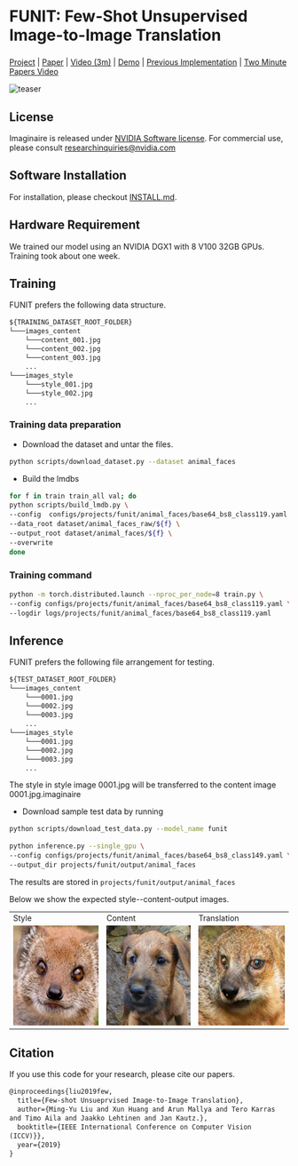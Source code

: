 # FUNIT: Few-Shot Unsupervised Image-to-Image Translation

###
[Project](https://nvlabs.github.io/FUNIT/) |
[Paper](https://arxiv.org/abs/1905.01723) |
[Video (3m)](https://youtu.be/kgPAqsC8PLM) |
[Demo](https://www.nvidia.com/en-us/research/ai-playground/) |
[Previous Implementation](https://github.com/NVlabs/funit) |
[Two Minute Papers Video](https://youtu.be/SfvRhqsmU4o)

<img src="https://nvlabs.github.io/FUNIT/images/docs/images/animal_8x8.gif" alt="teaser" width="640"/>

## License

Imaginaire is released under [NVIDIA Software license](LICENSE.md).
For commercial use, please consult [researchinquiries@nvidia.com](researchinquiries@nvidia.com)


## Software Installation
For installation, please checkout [INSTALL.md](../../INSTALL.md).

## Hardware Requirement
We trained our model using an NVIDIA DGX1 with 8 V100 32GB GPUs. Training took about one week.

## Training

FUNIT prefers the following data structure.
```
${TRAINING_DATASET_ROOT_FOLDER}
└───images_content
    └───content_001.jpg
    └───content_002.jpg
    └───content_003.jpg
    ...
└───images_style
    └───style_001.jpg
    └───style_002.jpg
    ...
```

### Training data preparation

- Download the dataset and untar the files.
```bash
python scripts/download_dataset.py --dataset animal_faces
```

- Build the lmdbs
```bash
for f in train train_all val; do
python scripts/build_lmdb.py \
--config  configs/projects/funit/animal_faces/base64_bs8_class119.yaml \
--data_root dataset/animal_faces_raw/${f} \
--output_root dataset/animal_faces/${f} \
--overwrite
done
```

### Training command

```bash
python -m torch.distributed.launch --nproc_per_node=8 train.py \
--config configs/projects/funit/animal_faces/base64_bs8_class119.yaml \
--logdir logs/projects/funit/animal_faces/base64_bs8_class119.yaml
```

## Inference

FUNIT prefers the following file arrangement for testing.
```
${TEST_DATASET_ROOT_FOLDER}
└───images_content
    └───0001.jpg
    └───0002.jpg
    └───0003.jpg
    ...
└───images_style
    └───0001.jpg
    └───0002.jpg
    └───0003.jpg
    ...
```
The style in style image 0001.jpg will be transferred to the content image
0001.jpg.imaginaire

- Download sample test data by running
```bash
python scripts/download_test_data.py --model_name funit
```

```bash
python inference.py --single_gpu \
--config configs/projects/funit/animal_faces/base64_bs8_class149.yaml \
--output_dir projects/funit/output/animal_faces
```

The results are stored in `projects/funit/output/animal_faces`

Below we show the expected style--content-output images.

<table>
  <tr>
    <td>
        Style
    </td>
    <td>
        Content
    </td>
    <td>
        Translation
    </td>
  </tr>
  <tr>
    <td>
        <img src="style.jpg" alt="style" height="180"/>
    </td>
    <td>
        <img src="content.jpg" alt="content" height="180"/>
    </td>
    <td>
        <img src="output.jpg" alt="output" height="180"/>
    </td>
  </tr>
</table>

## Citation
If you use this code for your research, please cite our papers.

```
@inproceedings{liu2019few,
  title={Few-shot Unsueprvised Image-to-Image Translation},
  author={Ming-Yu Liu and Xun Huang and Arun Mallya and Tero Karras and Timo Aila and Jaakko Lehtinen and Jan Kautz.},
  booktitle={IEEE International Conference on Computer Vision (ICCV)}},
  year={2019}
}
```